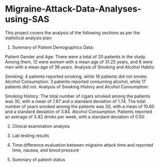 # Migraine-Attack-Data-Analyses-using-SAS

This project covers the analysis of the following sections as per the statistical analysis plan:

1. Summary of Patient Demographics Data:

Patient Gender and Age:
There were a total of 20 patients in the study.
Among them, 12 were women with a mean age of 31.25 years, and 8 were men with a mean age of 38 years.
Analysis of Smoking and Alcohol Habits:

Smoking:
4 patients reported smoking, while 16 patients did not smoke.
Alcohol Consumption:
3 patients reported consuming alcohol, while 17 patients did not.
Analysis of Smoking History and Alcohol Consumption:

Smoking History:
The total number of cigars smoked among the patients was 30, with a mean of 7.87 and a standard deviation of 1.74.
The total number of years smoked among the patients was 30, with a mean of 10.60 and a standard deviation of 3.84.
Alcohol Consumption:
Patients reported an average of 3.42 drinks per week, with a standard deviation of 0.50.


2. Clinical examination analysis

3. Lab testing results

4. Time difference evaluation between migraine attack time and reported time, nausea, and blood pressure 

5. Summary of patient status
